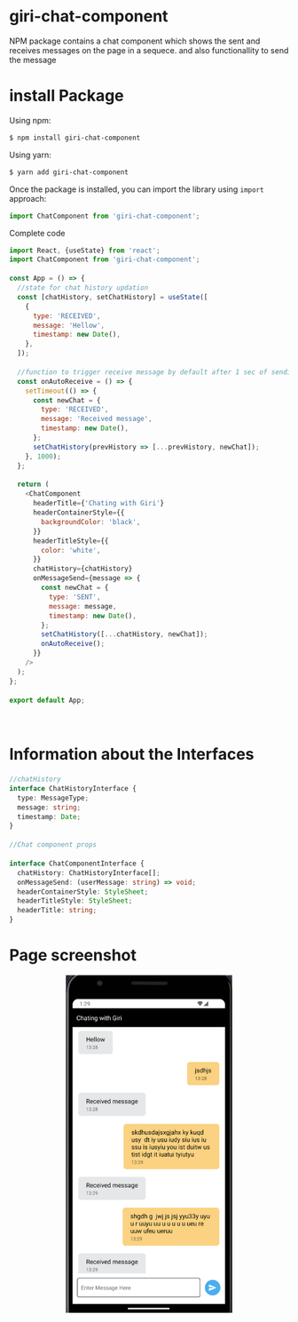 # giri-chat-component

NPM package contains a chat component which shows the sent and receives messages on the page in a sequece. and also functionallity to send the message

# install Package

Using npm:

```bash
$ npm install giri-chat-component
```

Using yarn:

```bash
$ yarn add giri-chat-component
```

Once the package is installed, you can import the library using `import` approach:

```js
import ChatComponent from 'giri-chat-component';
```

Complete code

```js
import React, {useState} from 'react';
import ChatComponent from 'giri-chat-component';

const App = () => {
  //state for chat history updation
  const [chatHistory, setChatHistory] = useState([
    {
      type: 'RECEIVED',
      message: 'Hellow',
      timestamp: new Date(),
    },
  ]);

  //function to trigger receive message by default after 1 sec of sending the message
  const onAutoReceive = () => {
    setTimeout(() => {
      const newChat = {
        type: 'RECEIVED',
        message: 'Received message',
        timestamp: new Date(),
      };
      setChatHistory(prevHistory => [...prevHistory, newChat]);
    }, 1000);
  };

  return (
    <ChatComponent
      headerTitle={'Chating with Giri'}
      headerContainerStyle={{
        backgroundColor: 'black',
      }}
      headerTitleStyle={{
        color: 'white',
      }}
      chatHistory={chatHistory}
      onMessageSend={message => {
        const newChat = {
          type: 'SENT',
          message: message,
          timestamp: new Date(),
        };
        setChatHistory([...chatHistory, newChat]);
        onAutoReceive();
      }}
    />
  );
};

export default App;

                
```

# Information about the Interfaces
```typescript
//chatHistory
interface ChatHistoryInterface {
  type: MessageType;
  message: string;
  timestamp: Date;
}

//Chat component props

interface ChatComponentInterface {
  chatHistory: ChatHistoryInterface[];
  onMessageSend: (userMessage: string) => void;
  headerContainerStyle: StyleSheet;
  headerTitleStyle: StyleSheet;
  headerTitle: string;
}

```

# Page screenshot

<p align="center">
  <img alt="react-native-paper" src="./src/images/screen.png" width="300">
</p>

 